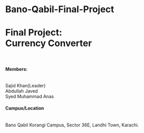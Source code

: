 # Bano-Qabil-Final-Project
<h1>Final Project:<br>Currency Converter</h1><br>
<h4>Members:</h4><br>
Sajid Khan(Leader)<br>
Abdullah Javed<br>
Syed Muhammad Anas<br>
<h4>Campus/Location</h4><br>
Bano Qabil Korangi Campus, Sector 36E, Landhi Town, Karachi.
